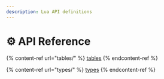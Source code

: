 ```yaml
---
description: Lua API definitions
---
```


# ⚙️ API Reference

{% content-ref url="tables/" %}
[tables](tables/)
{% endcontent-ref %}

{% content-ref url="types/" %}
[types](types/)
{% endcontent-ref %}
